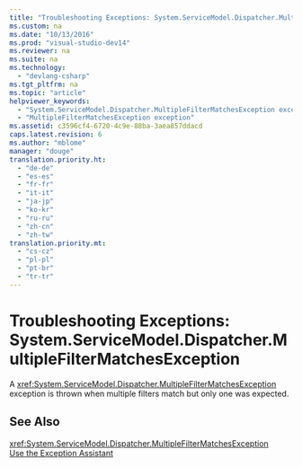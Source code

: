 ```yaml
---
title: "Troubleshooting Exceptions: System.ServiceModel.Dispatcher.MultipleFilterMatchesException"
ms.custom: na
ms.date: "10/13/2016"
ms.prod: "visual-studio-dev14"
ms.reviewer: na
ms.suite: na
ms.technology: 
  - "devlang-csharp"
ms.tgt_pltfrm: na
ms.topic: "article"
helpviewer_keywords: 
  - "System.ServiceModel.Dispatcher.MultipleFilterMatchesException exception"
  - "MultipleFilterMatchesException exception"
ms.assetid: c3596cf4-6720-4c9e-88ba-3aea857ddacd
caps.latest.revision: 6
ms.author: "mblome"
manager: "douge"
translation.priority.ht: 
  - "de-de"
  - "es-es"
  - "fr-fr"
  - "it-it"
  - "ja-jp"
  - "ko-kr"
  - "ru-ru"
  - "zh-cn"
  - "zh-tw"
translation.priority.mt: 
  - "cs-cz"
  - "pl-pl"
  - "pt-br"
  - "tr-tr"
---
```

# Troubleshooting Exceptions: System.ServiceModel.Dispatcher.MultipleFilterMatchesException
A <xref:System.ServiceModel.Dispatcher.MultipleFilterMatchesException> exception is thrown when multiple filters match but only one was expected.  
  
## See Also  
 <xref:System.ServiceModel.Dispatcher.MultipleFilterMatchesException>   
 [Use the Exception Assistant](../Topic/How%20to:%20Use%20the%20Exception%20Assistant.md)